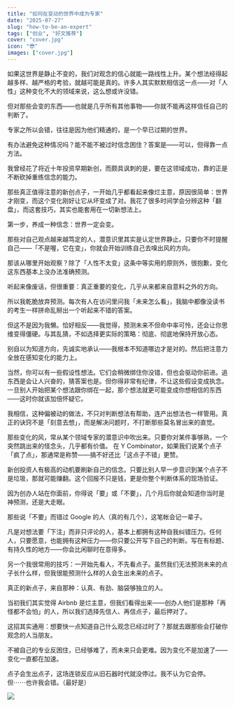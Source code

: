```yaml
---
title: "如何在变动的世界中成为专家"
date: "2025-07-27"
slug: "how-to-be-an-expert"
tags: ["创业", "好文推荐"]
cover: "cover.jpg"
icon: "😎"
images: ["cover.jpg"]
---
```

如果这世界是静止不变的，我们对观念的信心就能一路线性上升。某个想法经得起越多样、越严格的考验，就越可能是真的。许多人其实默默相信这一点——对「人性」这种变化不大的领域来说，这么想或许没错。



但对那些会变的东西——也就是几乎所有其他事物——你就不能再这样信任自己的判断了。



专家之所以会错，往往是因为他们精通的，是一个早已过期的世界。



有办法避免这种情况吗？能不能不被过时信念困住？答案是——可以，但得靠一点方法。



我曾经花了将近十年投资早期新创，而颇具讽刺的是，要在这领域成功，靠的正是不断砍掉重练信念的能力。



那些真正值得注意的新创点子，一开始几乎都看起来像烂主意，原因很简单：世界才刚变，而这个变化刚好让它从坏变成了对。我花了很多时间学会分辨这种「翻盘」，而这套技巧，其实也能套用在一切新想法上。



第一步，养成一种信念：世界一定会变。



那些对自己观点越来越笃定的人，潜意识里其实是认定世界静止。只要你不时提醒自己——「不是喔，它在变」，你就会开始训练自己去嗅出风的方向。



那该从哪里开始观察？除了「人性不太变」这条中等实用的原则外，很抱歉，变化这东西基本上没办法准确预测。



听起来像废话，但很重要：真正重要的变化，几乎从来都来自意料之外的方向。



所以我乾脆放弃预测。每次有人在访问里问我「未来怎么看」，我脑中都像没读书的考生一样拼命乱掰出一个听起来不错的答案。



但这不是因为我懒。恰好相反——我觉得，预测未来不但命中率可怜，还会让你思维变得僵硬。与其乱猜，不如选择更实际的策略：彻底、彻底地保持开放心态。



别自以为知道方向，先诚实地承认——我根本不知道哪边才是对的。然后把注意力全放在感知变化的能力上。



当然，你可以有一些假设性想法。它们会稍微绑住你没错，但也会驱动你前进。追东西是会让人兴奋的，猜答案也是。但你得非常有纪律，不让这些假设变成执念。
一旦别人开始把某个想法跟你绑在一起，那个想法就更可能变成你想相信的东西——这时你就该加倍怀疑它。



我相信，这种偏被动的做法，不只对判断想法有帮助，连产出想法也一样管用。真正的诀窍不是「刻意去想」，而是解决问题时，不打断那些莫名冒出来的直觉。



那些变化的风，常从某个领域专家的潜意识中吹出来。只要你对某件事够熟，一个突然跳出来的怪念头，几乎都有价值。
在 Y Combinator，如果我们说某个点子「疯了点」，那通常是称赞——搞不好还比「这点子不错」更赞。



新创投资人有极高的动机要刷新自己的信念。只要比别人早一步意识到某个点子不是垃圾，那就可能赚翻。这个回报不只是钱，更是你整个判断体系的现场验证。



因为创办人站在你面前，你得说「要」或「不要」，几个月后你就会知道你当时是神预测，还是大走眼。



那些说「不要」而错过 Google 的人（真的有几个），这笔帐会记一辈子。



凡是对想法要「下注」而非只评论的人，基本上都拥有这种自我纠错压力。任何人，只要愿意，也能拥有这种压力——你只要公开写下自己的判断。写在有标题、有持久性的地方——你会比闲聊时在意得多。



另一个我很常用的技巧：一开始先看人，不先看点子。虽然我们无法预测未来的点子长什么样，但我很能预测什么样的人会生出未来的点子。



真正的新点子，来自那种：认真、有劲、脑袋够独立的人。



当初我们其实觉得 Airbnb 是烂主意，但我们看得出来——创办人他们是那种「再怪都不会怕」的人，所以我们选择先信人、再信点子，最后押对了。



这招其实通用：想要快一点知道自己什么观念已经过时了？那就去跟那些会打破你观念的人当朋友。



不被自己的专业反困住，已经够难了，而未来只会更难。因为变化不是加速了——变化一直都在加速。



点子会生出点子，这场连锁反应从旧石器时代就没停过。我不认为它会停。
但⋯⋯也许我会错。（最好是）




![](https://prod-files-secure.s3.us-west-2.amazonaws.com/112d0858-5090-4d34-a606-b75eb8d65fd2/46476355-9cf3-4e99-9b7a-3531bc426380/1000202064.png?X-Amz-Algorithm=AWS4-HMAC-SHA256&X-Amz-Content-Sha256=UNSIGNED-PAYLOAD&X-Amz-Credential=ASIAZI2LB466WAKFZHZT%2F20250812%2Fus-west-2%2Fs3%2Faws4_request&X-Amz-Date=20250812T034520Z&X-Amz-Expires=3600&X-Amz-Security-Token=IQoJb3JpZ2luX2VjEL%2F%2F%2F%2F%2F%2F%2F%2F%2F%2F%2FwEaCXVzLXdlc3QtMiJIMEYCIQD5apWcui5GeYq8iELTAKVC3XQS%2BR7YsT8n1HkTuRHPAAIhAMq2LjmSBQdTlzxKdezmW56lD9Jb1RyhUB%2F52hrk7TQ%2BKogECPj%2F%2F%2F%2F%2F%2F%2F%2F%2F%2FwEQABoMNjM3NDIzMTgzODA1IgydkhZvW0KT%2Fl0PbgIq3APZCQh6271C57TSqphGKn7ljZRaQfM2yK%2ByBX897m3jPIaStUw2aru%2BLi6vTKEoKF4ahBNBt2FSmg9UQ6AxWJvjjXCaArvQwu7VD0Qw7mJphAov50ALT%2FO2HqBa3XQNDVyRxOztsip87n9N3nfkldmMbP%2FRyD1YpJGUn6SSlj8R%2FiMo1vUmQ5wC7CYDmkW0Xu%2B2nzODZF40txAlj6%2FwJQ6JmesT%2F7dE4Ft7TBMkTrQCVM9AqzCAnXoF%2F0lBIHuZ2nBGbsYIQj7DUndlsdjDtnQyRs8vnTN8dn5QIEPQI%2F2WjcpI63vvkBbCWdNIOX4D%2BOtI7EPYGwKoyfgKap4kSKAp0zMCZHyBB0a3De11kJJFFtcyzLjG93IDMYrQKONK87ks9Nua07oImqb832Ok8L9fwo83uP%2FOGyrL1kZJtrioedTfXnS6OCeVme2HTic1%2Fbwp9am7GQI03BDRANaP9%2FdtEdV5IFnTQd%2F2An5eWe0DMsVwIP%2B7shEoAZ95vkwWJmsqI%2BDBBIdhzmmcNoQ9iEZB8EeFp4dAtXoarHW0D510dRcDrthG1oK9pWACK3igbE7cX%2BAr9xZ0kod4WgI4rKcQ09DolFXyGLDJ8l07O1nPhZ35LrDteEVlNi7IBTDB8OnEBjqkAbB0SBgRAA1jWBswOzcsBabTqCOZK%2B7ZRbP3c4MpzPj22GOM7lTTQDf0sHv93unSjLpyfuq7N2nofKvGL8aMGKdI34AjwC8tj8PDvruyv1eL4mHzs4FQ54wICA0vdyoVAZ8WW4IehTUQw1ptWX1s6TZt3X4UyWAXktWeWe%2F8oIgfQasiIu9iVzisJzW0BU5P%2BUbfrxoo8SYAGVojpb806E27ZZvf&X-Amz-Signature=14c8d5fde2adc0e8dc758a7ac5e3ef8ea17d9c0f0132f30eaf85d2163e8ec911&X-Amz-SignedHeaders=host&x-amz-checksum-mode=ENABLED&x-id=GetObject)

